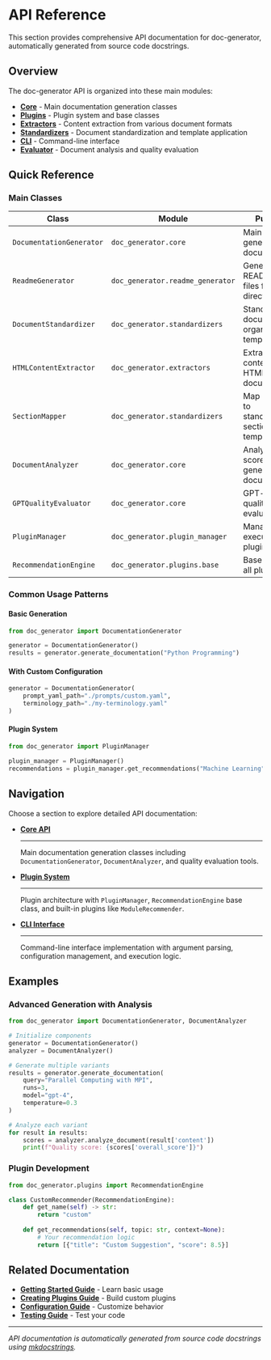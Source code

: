 # API Reference

This section provides comprehensive API documentation for doc-generator, automatically generated from source code docstrings.

## Overview

The doc-generator API is organized into these main modules:

- **[Core](core.md)** - Main documentation generation classes
- **[Plugins](plugins.md)** - Plugin system and base classes
- **[Extractors](extractors.md)** - Content extraction from various document formats
- **[Standardizers](standardizers.md)** - Document standardization and template application
- **[CLI](cli.md)** - Command-line interface
- **[Evaluator](evaluator.md)** - Document analysis and quality evaluation

## Quick Reference

### Main Classes

| Class | Module | Purpose |
|-------|--------|---------|
| `DocumentationGenerator` | `doc_generator.core` | Main API for generating documentation |
| `ReadmeGenerator` | `doc_generator.readme_generator` | Generate README.md files for directories |
| `DocumentStandardizer` | `doc_generator.standardizers` | Standardize documents to organizational templates |
| `HTMLContentExtractor` | `doc_generator.extractors` | Extract content from HTML documents |
| `SectionMapper` | `doc_generator.standardizers` | Map content to standardized section templates |
| `DocumentAnalyzer` | `doc_generator.core` | Analyze and score generated documentation |
| `GPTQualityEvaluator` | `doc_generator.core` | GPT-based quality evaluation |
| `PluginManager` | `doc_generator.plugin_manager` | Manage and execute plugins |
| `RecommendationEngine` | `doc_generator.plugins.base` | Base class for all plugins |

### Common Usage Patterns

#### Basic Generation
```python
from doc_generator import DocumentationGenerator

generator = DocumentationGenerator()
results = generator.generate_documentation("Python Programming")
```

#### With Custom Configuration
```python
generator = DocumentationGenerator(
    prompt_yaml_path="./prompts/custom.yaml",
    terminology_path="./my-terminology.yaml"
)
```

#### Plugin System
```python
from doc_generator import PluginManager

plugin_manager = PluginManager()
recommendations = plugin_manager.get_recommendations("Machine Learning")
```

## Navigation

Choose a section to explore detailed API documentation:

<div class="grid cards" markdown>

-   **[Core API](core.md)**

    ---
    
    Main documentation generation classes including `DocumentationGenerator`, `DocumentAnalyzer`, and quality evaluation tools.

-   **[Plugin System](plugins.md)**

    ---
    
    Plugin architecture with `PluginManager`, `RecommendationEngine` base class, and built-in plugins like `ModuleRecommender`.

-   **[CLI Interface](cli.md)**

    ---
    
    Command-line interface implementation with argument parsing, configuration management, and execution logic.

</div>

## Examples

### Advanced Generation with Analysis

```python
from doc_generator import DocumentationGenerator, DocumentAnalyzer

# Initialize components
generator = DocumentationGenerator()
analyzer = DocumentAnalyzer()

# Generate multiple variants
results = generator.generate_documentation(
    query="Parallel Computing with MPI",
    runs=3,
    model="gpt-4",
    temperature=0.3
)

# Analyze each variant
for result in results:
    scores = analyzer.analyze_document(result['content'])
    print(f"Quality score: {scores['overall_score']}")
```

### Plugin Development

```python
from doc_generator.plugins import RecommendationEngine

class CustomRecommender(RecommendationEngine):
    def get_name(self) -> str:
        return "custom"
    
    def get_recommendations(self, topic: str, context=None):
        # Your recommendation logic
        return [{"title": "Custom Suggestion", "score": 8.5}]
```

## Related Documentation

- **[Getting Started Guide](../guides/getting-started.md)** - Learn basic usage
- **[Creating Plugins Guide](../guides/creating-plugins.md)** - Build custom plugins
- **[Configuration Guide](../guides/configuration.md)** - Customize behavior
- **[Testing Guide](../guides/testing.md)** - Test your code

---

*API documentation is automatically generated from source code docstrings using [mkdocstrings](https://mkdocstrings.github.io/).*